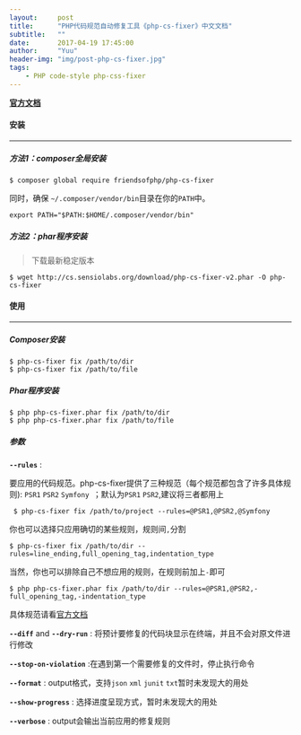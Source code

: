 ```yaml
---
layout:     post
title:      "PHP代码规范自动修复工具《php-cs-fixer》中文文档"
subtitle:   ""
date:       2017-04-19 17:45:00
author:     "Yuu"
header-img: "img/post-php-cs-fixer.jpg"
tags:
    - PHP code-style php-css-fixer
---
```


**[官方文档](https://github.com/FriendsOfPHP/PHP-CS-Fixer)**

#### 安装

---

##### 方法1：composer全局安装

    $ composer global require friendsofphp/php-cs-fixer

同时，确保 `~/.composer/vendor/bin`目录在你的`PATH`中。

    export PATH="$PATH:$HOME/.composer/vendor/bin"

##### 方法2：phar程序安装

>下载最新稳定版本

    $ wget http://cs.sensiolabs.org/download/php-cs-fixer-v2.phar -O php-cs-fixer

#### 使用

---

##### Composer安装

    $ php-cs-fixer fix /path/to/dir
    $ php-cs-fixer fix /path/to/file

##### Phar程序安装

    $ php php-cs-fixer.phar fix /path/to/dir
    $ php php-cs-fixer.phar fix /path/to/file

##### 参数

**`--rules`** :

要应用的代码规范。php-cs-fixer提供了三种规范（每个规范都包含了许多具体规则): `PSR1` `PSR2` `Symfony `；默认为`PSR1` `PSR2`,建议将三者都用上

     $ php-cs-fixer fix /path/to/project --rules=@PSR1,@PSR2,@Symfony

你也可以选择只应用确切的某些规则，规则间`,`分割

    $ php-cs-fixer fix /path/to/dir --rules=line_ending,full_opening_tag,indentation_type

当然，你也可以排除自己不想应用的规则，在规则前加上`-`即可

    $ php php-cs-fixer.phar fix /path/to/dir --rules=@PSR1,@PSR2,-full_opening_tag,-indentation_type

具体规范请看[官方文档](https://github.com/FriendsOfPHP/PHP-CS-Fixer#usage)

**`--diff`** and **`--dry-run`** : 将预计要修复的代码块显示在终端，并且不会对原文件进行修改

**`--stop-on-violation`** :在遇到第一个需要修复的文件时，停止执行命令

**`--format`** : output格式，支持`json` `xml` `junit` `txt`暂时未发现大的用处

**`--show-progress`** : 选择进度呈现方式，暂时未发现大的用处

**`--verbose`** : output会输出当前应用的修复规则


